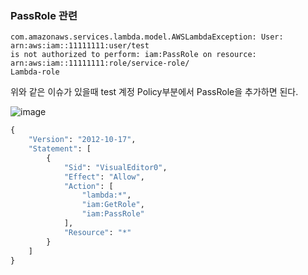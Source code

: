 ### PassRole 관련

```
com.amazonaws.services.lambda.model.AWSLambdaException: User: arn:aws:iam::11111111:user/test
is not authorized to perform: iam:PassRole on resource: arn:aws:iam::11111111:role/service-role/
Lambda-role
```
위와 같은 이슈가 있을때 test 계정 Policy부분에서 PassRole을 추가하면 된다.

![image](https://user-images.githubusercontent.com/38831314/135800034-f1dbdf0f-a12b-4095-8c4b-22389d36e0c9.png)

```cmd
{
    "Version": "2012-10-17",
    "Statement": [
        {
            "Sid": "VisualEditor0",
            "Effect": "Allow",
            "Action": [
                "lambda:*",
                "iam:GetRole",
                "iam:PassRole"
            ],
            "Resource": "*"
        }
    ]
}
```
